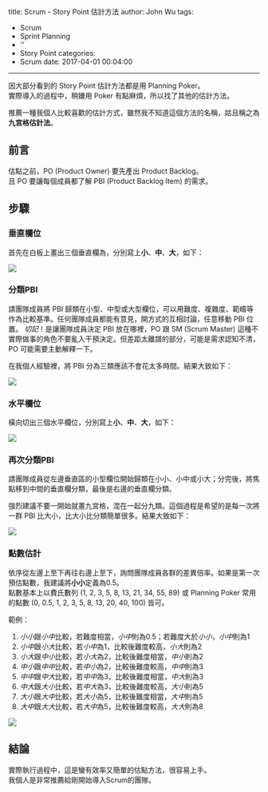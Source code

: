 title: Scrum - Story Point 估計方法
author: John Wu
tags:
  - Scrum
  - Sprint Planning
  - ''
  - Story Point
categories:
  - Scrum
date: 2017-04-01 00:04:00
---
因大部分看到的 Story Point 估計方法都是用 Planning Poker。  
實際導入的過程中，稍嫌用 Poker 有點麻煩，所以找了其他的估計方法。  

推薦一種我個人比較喜歡的估計方式，雖然我不知道這個方法的名稱，姑且稱之為**九宮格估計法**。  

## 前言

估點之前，PO (Product Owner) 要先產出 Product Backlog。  
且 PO 要讓每個成員都了解 PBI (Product Backlog Item) 的需求。

<!-- more -->

## 步驟

### 垂直欄位

首先在白板上畫出三個垂直欄為，分別寫上**小**、**中**、**大**，如下：

![](/images/pasted-30.png)

### 分類PBI

請團隊成員將 PBI 歸類在小型、中型或大型欄位，可以用難度、複雜度、範疇等作為比較基準。任何團隊成員都能有意見，開方式的互相討論，任意移動 PBI 位置。 
*切記*！是讓團隊成員決定 PBI 放在哪裡，PO 跟 SM (Scrum Master) 這種不實際做事的角色不要亂入干預決定。但差距太離譜的部分，可能是需求認知不清，PO 可能需要主動解釋一下。  

在我個人經驗裡，將 PBI 分為三類應該不會花太多時間。結果大致如下：

![](/images/pasted-31.png)

### 水平欄位

橫向切出三個水平欄位，分別寫上**小**、**中**、**大**，如下：

![](/images/pasted-32.png)

### 再次分類PBI

請團隊成員從左邊垂直區的小型欄位開始歸類在小小、小中或小大；分完後，將焦點移到中間的垂直欄分類，最後是右邊的垂直欄分類。  

強烈建議不要一開始就畫九宮格，混在一起分九類。這個過程是希望的是每一次將一群 PBI 比大小，比大小比分類簡單很多。結果大致如下：

![](/images/pasted-33.png)

### 點數估計

依序從左邊上至下再往右邊上至下，詢問團隊成員各群的差異倍率。如果是第一次預估點數，我建議將**小小**定義為0.5。  
點數基本上以費氏數列 (1, 2, 3, 5, 8, 13, 21, 34, 55, 89) 或 Planning Poker 常用的點數 (0, 0.5, 1, 2, 3, 5, 8, 13, 20, 40, 100) 皆可。

範例：
1. *小小*跟*小中*比較，若難度相當，*小中*則為0.5；若難度大於*小小*，*小中*則為1
2. *小中*跟*小大*比較，若*小中*為1，比較後難度較高，*小大*則為2
3. *小大*跟*中小*比較，若*小大*為2，比較後難度相當，*中小*則為2
4. *中小*跟*中中*比較，若*中小*為2，比較後難度較高，*中中*則為3
5. *中中*跟*中大*比較，若*中中*為3，比較後難度相當，*中大*則為3
6. *中大*跟*大小*比較，若*中大*為3，比較後難度較高，*大小*則為5
7. *大小*跟*大中*比較，若*大小*為5，比較後難度相當，*大中*則為5
8. *大中*跟*大大*比較，若*大中*為5，比較後難度較高，*大大*則為8

![](/images/pasted-34.png)

## 結論

實際執行過程中，這是蠻有效率又簡單的估點方法，很容易上手。  
我個人是非常推薦給剛開始導入Scrum的團隊。